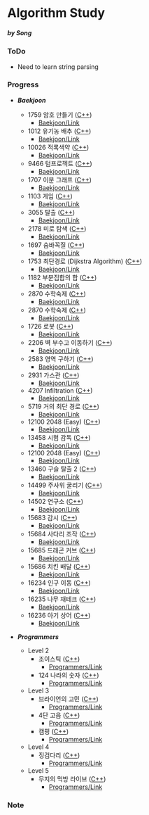 Algorithm Study
=============
##### by Song

### ToDo
- Need to learn string parsing

### Progress
  - ***Baekjoon***
    - 1759 암호 만들기 ([C++](https://github.com/SongJongWon/Algorithm/blob/master/Baekjoon/Num1759.cpp))
      - [Baekjoon/Link](https://www.acmicpc.net/problem/1759)
    - 1012 유기농 배추 ([C++](https://github.com/SongJongWon/Algorithm/blob/master/Baekjoon/Num1012.cpp))
      - [Baekjoon/Link](https://www.acmicpc.net/problem/1012)
    - 10026 적록색약 ([C++](https://github.com/SongJongWon/Algorithm/blob/master/Baekjoon/Num10026.cpp))
      - [Baekjoon/Link](https://www.acmicpc.net/problem/10026)
    - 9466 텀프로젝트 ([C++](https://github.com/SongJongWon/Algorithm/blob/master/Baekjoon/Num9466.cpp))
      - [Baekjoon/Link](https://www.acmicpc.net/problem/9466)
    - 1707 이분 그래프 ([C++](https://github.com/SongJongWon/Algorithm/blob/master/Baekjoon/Num1707.cpp))
      - [Baekjoon/Link](https://www.acmicpc.net/problem/1707)
    - 1103 게임 ([C++](https://github.com/SongJongWon/Algorithm/blob/master/Baekjoon/Num1103.cpp))
      - [Baekjoon/Link](https://www.acmicpc.net/problem/1103)
    - 3055 탈출 ([C++](https://github.com/SongJongWon/Algorithm/blob/master/Baekjoon/Num3055.cpp))
      - [Baekjoon/Link](https://www.acmicpc.net/problem/3055)
    - 2178 미로 탐색 ([C++](https://github.com/SongJongWon/Algorithm/blob/master/Baekjoon/Num2178.cpp))
      - [Baekjoon/Link](https://www.acmicpc.net/problem/2178)
    - 1697 숨바꼭질 ([C++](https://github.com/SongJongWon/Algorithm/blob/master/Baekjoon/Num1697.cpp))
      - [Baekjoon/Link](https://www.acmicpc.net/problem/1697)
    - 1753 최단경로 (Dijkstra Algorithm) ([C++](https://github.com/SongJongWon/Algorithm/blob/master/Baekjoon/Num1753.cpp))
      - [Baekjoon/Link](https://www.acmicpc.net/problem/1753)
    - 1182 부분집합의 합 ([C++](https://github.com/SongJongWon/Algorithm/blob/master/Baekjoon/Num1182.cpp))
      - [Baekjoon/Link](https://www.acmicpc.net/problem/1182)
    - 2870 수학숙제 ([C++](https://github.com/SongJongWon/Algorithm/blob/master/Baekjoon/Num2870.cpp))
      - [Baekjoon/Link](https://www.acmicpc.net/problem/2870)
    - 2870 수학숙제 ([C++](https://github.com/SongJongWon/Algorithm/blob/master/Baekjoon/Num2870.cpp))
      - [Baekjoon/Link](https://www.acmicpc.net/problem/1726)
    - 1726 로봇 ([C++](https://github.com/SongJongWon/Algorithm/blob/master/Baekjoon/Num1726.cpp))
      - [Baekjoon/Link](https://www.acmicpc.net/problem/1726)
    - 2206 벽 부수고 이동하기 ([C++](https://github.com/SongJongWon/Algorithm/blob/master/Baekjoon/Num2206.cpp))
      - [Baekjoon/Link](https://www.acmicpc.net/problem/2206)
    - 2583 영역 구하기 ([C++](https://github.com/SongJongWon/Algorithm/blob/master/Baekjoon/Num2583.cpp))
      - [Baekjoon/Link](https://www.acmicpc.net/problem/2583)
    - 2931 가스관 ([C++](https://github.com/SongJongWon/Algorithm/blob/master/Baekjoon/Num2931.cpp))
      - [Baekjoon/Link](https://www.acmicpc.net/problem/2931)
    - 4207 Infiltration  ([C++](https://github.com/SongJongWon/Algorithm/blob/master/Baekjoon/Num4207.cpp))
      - [Baekjoon/Link](https://www.acmicpc.net/problem/4207)
    - 5719 거의 최단 경로 ([C++](https://github.com/SongJongWon/Algorithm/blob/master/Baekjoon/Num5719.cpp))
      - [Baekjoon/Link](https://www.acmicpc.net/problem/5719)
    - 12100 2048 (Easy) ([C++](https://github.com/SongJongWon/Algorithm/blob/master/Baekjoon/Num12100.cpp))
      - [Baekjoon/Link](https://www.acmicpc.net/problem/12100)
    - 13458 시험 감독 ([C++](https://github.com/SongJongWon/Algorithm/blob/master/Baekjoon/Num13458.cpp))
      - [Baekjoon/Link](https://www.acmicpc.net/problem/13458)
    - 12100 2048 (Easy) ([C++](https://github.com/SongJongWon/Algorithm/blob/master/Baekjoon/Num12100.cpp))
      - [Baekjoon/Link](https://www.acmicpc.net/problem/12100)
    - 13460 구슬 탈출 2 ([C++](https://github.com/SongJongWon/Algorithm/blob/master/Baekjoon/Num13460.cpp))
      - [Baekjoon/Link](https://www.acmicpc.net/problem/13460)
    - 14499 주사위 굴리기 ([C++](https://github.com/SongJongWon/Algorithm/blob/master/Baekjoon/Num14499.cpp))
      - [Baekjoon/Link](https://www.acmicpc.net/problem/14499)
    - 14502 연구소 ([C++](https://github.com/SongJongWon/Algorithm/blob/master/Baekjoon/Num14502.cpp))
      - [Baekjoon/Link](https://www.acmicpc.net/problem/14502)
    - 15683 감시 ([C++](https://github.com/SongJongWon/Algorithm/blob/master/Baekjoon/Num15683.cpp))
      - [Baekjoon/Link](https://www.acmicpc.net/problem/15683)
    - 15684 사다리 조작 ([C++](https://github.com/SongJongWon/Algorithm/blob/master/Baekjoon/Num15684.cpp))
      - [Baekjoon/Link](https://www.acmicpc.net/problem/15684)
    - 15685 드래곤 커브 ([C++](https://github.com/SongJongWon/Algorithm/blob/master/Baekjoon/Num15685.cpp))
      - [Baekjoon/Link](https://www.acmicpc.net/problem/15685)
    - 15686 치킨 배달 ([C++](https://github.com/SongJongWon/Algorithm/blob/master/Baekjoon/Num15686.cpp))
      - [Baekjoon/Link](https://www.acmicpc.net/problem/15686)
    - 16234 인구 이동 ([C++](https://github.com/SongJongWon/Algorithm/blob/master/Baekjoon/Num16234.cpp))
      - [Baekjoon/Link](https://www.acmicpc.net/problem/16234)
    - 16235 나무 재테크 ([C++](https://github.com/SongJongWon/Algorithm/blob/master/Baekjoon/Num16235.cpp))
      - [Baekjoon/Link](https://www.acmicpc.net/problem/16235)
    - 16236 아기 상어 ([C++](https://github.com/SongJongWon/Algorithm/blob/master/Baekjoon/Num16236.cpp))
      - [Baekjoon/Link](https://www.acmicpc.net/problem/16236)

  - ***Programmers***
    - Level 2
      - 조이스틱 ([C++](https://github.com/SongJongWon/Algorithm/blob/master/Programmers/Pro01.cpp))
        - [Programmers/Link](https://programmers.co.kr/learn/courses/30/lessons/42860)
      - 124 나라의 숫자 ([C++](https://github.com/SongJongWon/Algorithm/blob/master/Programmers/Pro02.cpp))
        - [Programmers/Link](https://programmers.co.kr/learn/courses/30/lessons/12899)
    - Level 3
      - 브라이언의 고민 ([C++](https://github.com/SongJongWon/Algorithm/blob/master/Programmers/Pro03.cpp))
        - [Programmers/Link](https://programmers.co.kr/learn/courses/30/lessons/1830)
      - 4단 고음 ([C++](https://github.com/SongJongWon/Algorithm/blob/master/Programmers/Pro04.cpp))
        - [Programmers/Link](https://programmers.co.kr/learn/courses/30/lessons/1831)
      - 캠핑 ([C++](https://github.com/SongJongWon/Algorithm/blob/master/Programmers/Pro05.cpp))
        - [Programmers/Link](https://programmers.co.kr/learn/courses/30/lessons/1833)
    - Level 4
      - 징검다리 ([C++](https://github.com/SongJongWon/Algorithm/blob/master/Programmers/Pro06.cpp))
        - [Programmers/Link](https://programmers.co.kr/learn/courses/30/lessons/43236)
    - Level 5
      - 무지의 먹방 라이브 ([C++](https://github.com/SongJongWon/Algorithm/blob/master/Programmers/Pro07.cpp))
        - [Programmers/Link](https://programmers.co.kr/learn/courses/30/lessons/42891)

### Note
